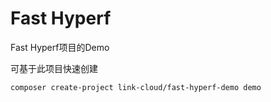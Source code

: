 # Fast Hyperf

Fast Hyperf项目的Demo

可基于此项目快速创建

```
composer create-project link-cloud/fast-hyperf-demo demo
```